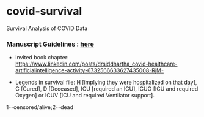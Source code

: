 # covid-survival
Survival Analysis of COVID Data


### Manuscript Guidelines : [here](https://github.com/vntkumar8/covid-survival/wiki/Paper-Structure)


- invited book chapter: https://www.linkedin.com/posts/drsiddhartha_covid-healthcare-artificialintelligence-activity-6732566633627435008-RjM-


- Legends in survival file:
H [implying they were hospitalized on that day], C [Cured], D [Deceased], ICU [required an ICU], ICUO [ICU and required Oxygen] or ICUV [ICU and required Ventilator support].


1--censored/alive;2--dead
